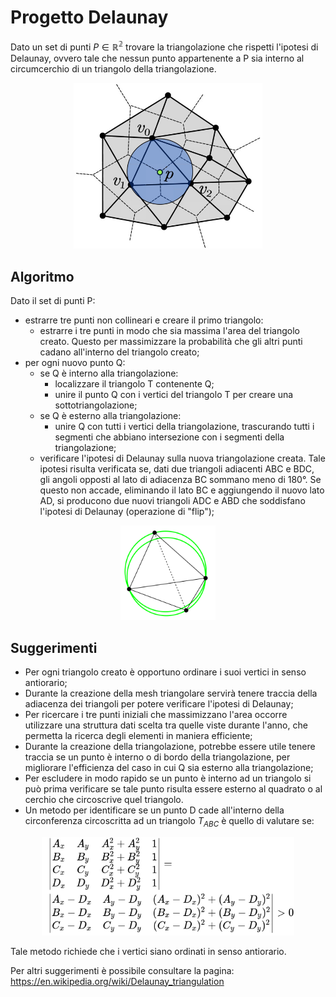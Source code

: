 # Progetto Delaunay

Dato un set di punti $P \in \mathbb{R^2}$ trovare la triangolazione che rispetti l'ipotesi di Delaunay, ovvero tale che nessun punto appartenente a P sia interno al circumcerchio di un triangolo della triangolazione.

<p style="text-align:center;"><img  src="./Images/delaunay.jpg"  width="60%" height="30%"></p>

## Algoritmo

Dato il set di punti P:

* estrarre tre punti non collineari e creare il primo triangolo:
  * estrarre i tre punti in modo che sia massima l'area del triangolo creato. Questo per massimizzare la probabilità che gli altri punti cadano all'interno del triangolo creato;
* per ogni nuovo punto Q:
  * se Q è interno alla triangolazione:
    * localizzare il triangolo T contenente Q;
    * unire il punto Q con i vertici del triangolo T per creare una sottotriangolazione;
  * se Q è esterno alla triangolazione:
    * unire Q con tutti i vertici della triangolazione, trascurando tutti i segmenti che abbiano intersezione con i segmenti della triangolazione;
  * verificare l'ipotesi di Delaunay sulla nuova triangolazione creata. Tale ipotesi risulta verificata se, dati due triangoli adiacenti ABC e BDC, gli angoli opposti al lato di adiacenza BC sommano meno di $180$°. Se questo non accade, eliminando il lato BC e aggiungendo il nuovo lato AD, si producono due nuovi triangoli ADC e ABD che soddisfano l'ipotesi di Delaunay (operazione di "flip");
  
<p style="text-align:center;"><img src="./Images/flip.png"  width="30%" height="30%"></p>

  
## Suggerimenti

* Per ogni triangolo creato è opportuno ordinare i suoi vertici in senso antiorario;
* Durante la creazione della mesh triangolare servirà tenere traccia della adiacenza dei triangoli per potere verificare l'ipotesi di Delaunay;
* Per ricercare i tre punti iniziali che massimizzano l'area occorre utilizzare una struttura dati scelta tra quelle viste durante l'anno, che permetta la ricerca degli elementi in maniera efficiente;
* Durante la creazione della triangolazione, potrebbe essere utile tenere traccia se un punto è interno o di bordo della triangolazione, per migliorare l'efficienza del caso in cui Q sia esterno alla triangolazione;
* Per escludere in modo rapido se un punto è interno ad un triangolo si può prima verificare se tale punto risulta essere esterno al quadrato o al cerchio che circoscrive quel triangolo.
* Un metodo per identificare se un punto D cade all'interno della circonferenza circoscritta ad un triangolo $T_{ABC}$ è quello di valutare se: 
<p style="text-align:center;"><img src="./Images/determinant.png"  width="80%" height="30%"></p>
Tale metodo richiede che i vertici siano ordinati in senso antiorario.

Per altri suggerimenti è possibile consultare la pagina: 
https://en.wikipedia.org/wiki/Delaunay_triangulation
